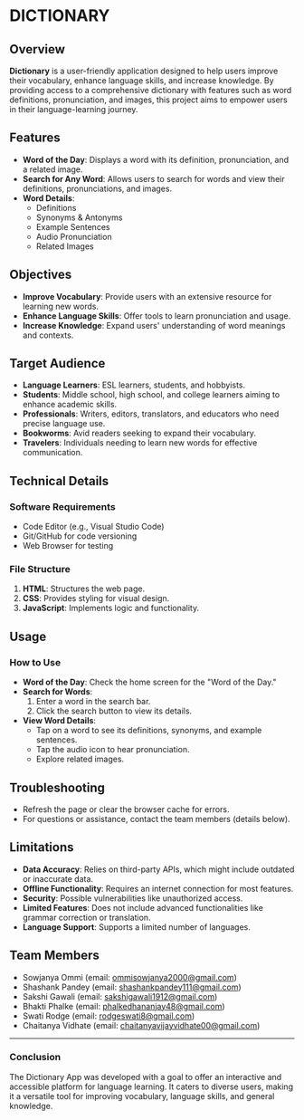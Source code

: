 # DICTIONARY

## Overview
**Dictionary** is a user-friendly application designed to help users improve their vocabulary, enhance language skills, and increase knowledge. By providing access to a comprehensive dictionary with features such as word definitions, pronunciation, and images, this project aims to empower users in their language-learning journey.

## Features
- **Word of the Day**: Displays a word with its definition, pronunciation, and a related image.
- **Search for Any Word**: Allows users to search for words and view their definitions, pronunciations, and images.
- **Word Details**:
  - Definitions
  - Synonyms & Antonyms
  - Example Sentences
  - Audio Pronunciation
  - Related Images

## Objectives
- **Improve Vocabulary**: Provide users with an extensive resource for learning new words.
- **Enhance Language Skills**: Offer tools to learn pronunciation and usage.
- **Increase Knowledge**: Expand users' understanding of word meanings and contexts.

## Target Audience
- **Language Learners**: ESL learners, students, and hobbyists.
- **Students**: Middle school, high school, and college learners aiming to enhance academic skills.
- **Professionals**: Writers, editors, translators, and educators who need precise language use.
- **Bookworms**: Avid readers seeking to expand their vocabulary.
- **Travelers**: Individuals needing to learn new words for effective communication.

## Technical Details
### Software Requirements
- Code Editor (e.g., Visual Studio Code)
- Git/GitHub for code versioning
- Web Browser for testing

### File Structure
1. **HTML**: Structures the web page.
2. **CSS**: Provides styling for visual design.
3. **JavaScript**: Implements logic and functionality.

## Usage
### How to Use
- **Word of the Day**: Check the home screen for the "Word of the Day."
- **Search for Words**:
  1. Enter a word in the search bar.
  2. Click the search button to view its details.
- **View Word Details**:
  - Tap on a word to see its definitions, synonyms, and example sentences.
  - Tap the audio icon to hear pronunciation.
  - Explore related images.

## Troubleshooting
- Refresh the page or clear the browser cache for errors.
- For questions or assistance, contact the team members (details below).

## Limitations
- **Data Accuracy**: Relies on third-party APIs, which might include outdated or inaccurate data.
- **Offline Functionality**: Requires an internet connection for most features.
- **Security**: Possible vulnerabilities like unauthorized access.
- **Limited Features**: Does not include advanced functionalities like grammar correction or translation.
- **Language Support**: Supports a limited number of languages.

## Team Members
- Sowjanya Ommi (email: ommisowjanya2000@gmail.com)
- Shashank Pandey (email: shashankpandey111@gmail.com)
- Sakshi Gawali (email: sakshigawali1912@gmail.com)
- Bhakti Phalke (email: phalkedhananjay48@gmail.com)
- Swati Rodge (email: rodgeswati8@gmail.com)
- Chaitanya Vidhate (email: chaitanyavijayvidhate00@gmail.com)

---

### Conclusion
The Dictionary App was developed with a goal to offer an interactive and accessible platform for language learning. It caters to diverse users, making it a versatile tool for improving vocabulary, language skills, and general knowledge.
